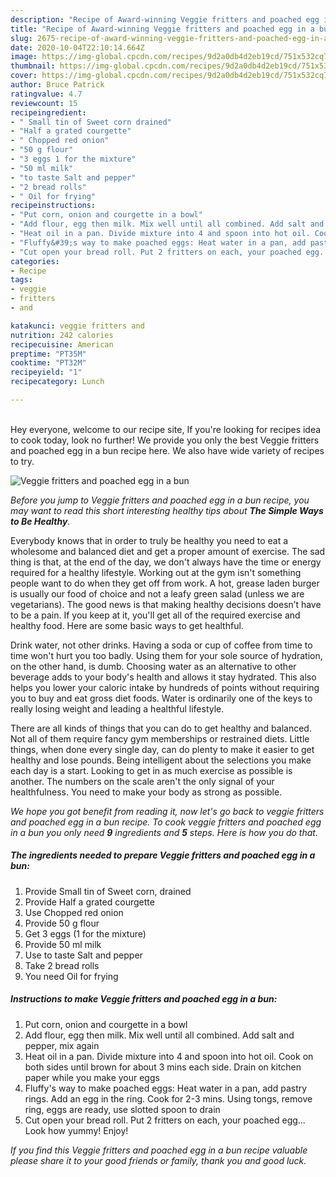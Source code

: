 ```yaml
---
description: "Recipe of Award-winning Veggie fritters and poached egg in a bun"
title: "Recipe of Award-winning Veggie fritters and poached egg in a bun"
slug: 2675-recipe-of-award-winning-veggie-fritters-and-poached-egg-in-a-bun
date: 2020-10-04T22:10:14.664Z
image: https://img-global.cpcdn.com/recipes/9d2a0db4d2eb19cd/751x532cq70/veggie-fritters-and-poached-egg-in-a-bun-recipe-main-photo.jpg
thumbnail: https://img-global.cpcdn.com/recipes/9d2a0db4d2eb19cd/751x532cq70/veggie-fritters-and-poached-egg-in-a-bun-recipe-main-photo.jpg
cover: https://img-global.cpcdn.com/recipes/9d2a0db4d2eb19cd/751x532cq70/veggie-fritters-and-poached-egg-in-a-bun-recipe-main-photo.jpg
author: Bruce Patrick
ratingvalue: 4.7
reviewcount: 15
recipeingredient:
- " Small tin of Sweet corn drained"
- "Half a grated courgette"
- " Chopped red onion"
- "50 g flour"
- "3 eggs 1 for the mixture"
- "50 ml milk"
- "to taste Salt and pepper"
- "2 bread rolls"
- " Oil for frying"
recipeinstructions:
- "Put corn, onion and courgette in a bowl"
- "Add flour, egg then milk. Mix well until all combined. Add salt and pepper, mix again"
- "Heat oil in a pan. Divide mixture into 4 and spoon into hot oil. Cook on both sides until brown for about 3 mins each side. Drain on kitchen paper while you make your eggs"
- "Fluffy&#39;s way to make poached eggs: Heat water in a pan, add pastry rings. Add an egg in the ring. Cook for 2-3 mins. Using tongs, remove ring, eggs are ready, use slotted spoon to drain"
- "Cut open your bread roll. Put 2 fritters on each, your poached egg... Look how yummy! Enjoy!"
categories:
- Recipe
tags:
- veggie
- fritters
- and

katakunci: veggie fritters and 
nutrition: 242 calories
recipecuisine: American
preptime: "PT35M"
cooktime: "PT32M"
recipeyield: "1"
recipecategory: Lunch

---
```

<br>
Hey everyone, welcome to our recipe site, If you're looking for recipes idea to cook today, look no further! We provide you only the best Veggie fritters and poached egg in a bun recipe here. We also have wide variety of recipes to try.
<br>


![Veggie fritters and poached egg in a bun](https://img-global.cpcdn.com/recipes/9d2a0db4d2eb19cd/751x532cq70/veggie-fritters-and-poached-egg-in-a-bun-recipe-main-photo.jpg)

<i>Before you jump to Veggie fritters and poached egg in a bun recipe, you may want to read this short interesting healthy tips about <strong>The Simple Ways to Be Healthy</strong>.</i>

Everybody knows that in order to truly be healthy you need to eat a wholesome and balanced diet and get a proper amount of exercise. The sad thing is that, at the end of the day, we don't always have the time or energy required for a healthy lifestyle. Working out at the gym isn't something people want to do when they get off from work. A hot, grease laden burger is usually our food of choice and not a leafy green salad (unless we are vegetarians). The good news is that making healthy decisions doesn’t have to be a pain. If you keep at it, you'll get all of the required exercise and healthy food. Here are some basic ways to get healthful.

Drink water, not other drinks. Having a soda or cup of coffee from time to time won't hurt you too badly. Using them for your sole source of hydration, on the other hand, is dumb. Choosing water as an alternative to other beverage adds to your body's health and allows it stay hydrated. This also helps you lower your caloric intake by hundreds of points without requiring you to buy and eat gross diet foods. Water is ordinarily one of the keys to really losing weight and leading a healthful lifestyle.

There are all kinds of things that you can do to get healthy and balanced. Not all of them require fancy gym memberships or restrained diets. Little things, when done every single day, can do plenty to make it easier to get healthy and lose pounds. Being intelligent about the selections you make each day is a start. Looking to get in as much exercise as possible is another. The numbers on the scale aren't the only signal of your healthfulness. You need to make your body as strong as possible. 


<i>We hope you got benefit from reading it, now let's go back to veggie fritters and poached egg in a bun recipe. To cook veggie fritters and poached egg in a bun you only need <strong>9</strong> ingredients and <strong>5</strong> steps. Here is how you do that.
</i>

##### The ingredients needed to prepare Veggie fritters and poached egg in a bun:

1. Provide  Small tin of Sweet corn, drained
1. Provide Half a grated courgette
1. Use  Chopped red onion
1. Provide 50 g flour
1. Get 3 eggs (1 for the mixture)
1. Provide 50 ml milk
1. Use to taste Salt and pepper
1. Take 2 bread rolls
1. You need  Oil for frying


##### Instructions to make Veggie fritters and poached egg in a bun:

1. Put corn, onion and courgette in a bowl
1. Add flour, egg then milk. Mix well until all combined. Add salt and pepper, mix again
1. Heat oil in a pan. Divide mixture into 4 and spoon into hot oil. Cook on both sides until brown for about 3 mins each side. Drain on kitchen paper while you make your eggs
1. Fluffy&#39;s way to make poached eggs: Heat water in a pan, add pastry rings. Add an egg in the ring. Cook for 2-3 mins. Using tongs, remove ring, eggs are ready, use slotted spoon to drain
1. Cut open your bread roll. Put 2 fritters on each, your poached egg... Look how yummy! Enjoy!


<i>If you find this Veggie fritters and poached egg in a bun recipe valuable please share it to your good friends or family, thank you and good luck.</i>
